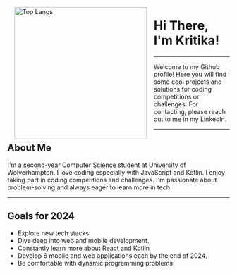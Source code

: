 <p width="300"><img align="left" width="300" hspace="16" src="https://github-readme-stats.vercel.app/api/top-langs/?username=kritikaadhikarii&langs_count=10&exclude_repo=stock-tracker" alt="Top Langs"></p>

# Hi There, I'm Kritika!
<hr>
Welcome to my Github profile! Here you will find some cool projects and solutions for coding competitions or challenges. For contacting, please reach out to me in my Linkedln.
<br>
<hr>

## About Me
I'm a second-year Computer Science student at University of Wolverhampton. I love coding especially with JavaScript and Kotlin. I enjoy taking part in coding competitions and challenges. I'm passionate about problem-solving and always eager to learn more in tech.
<br>
<hr>

## Goals for 2024
- Explore new tech stacks
- Dive deep into web and mobile development.
- Constantly learn more about React and Kotlin
- Develop 6 mobile and web applications each by the end of 2024.
- Be comfortable with dynamic programming problems

